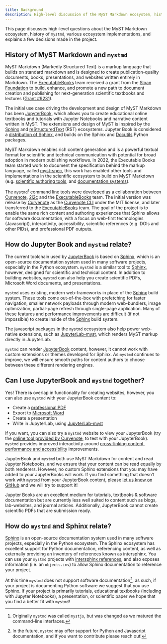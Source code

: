 ```yaml
---
title: Background
description: High-level discussion of the MyST Markdown ecosystem, history of mystmd, other implementations like JupyterBook and Sphinx, and explains past decisions.
---
```


This page discusses high-level questions about the MyST Markdown ecosystem, history of `mystmd`, various ecosystem implementations, and explains a few decisions made in the project.

## History of MyST Markdown and `mystmd`

MyST Markdown (Markedly Structured Text) is a markup language that builds on standard markdown and is designed to create publication-quality documents, books, presentations, and websites written entirely in Markdown. The [ExecutableBooks] team received a grant from the [Sloan Foundation](https://sloan.org) to build, enhance, and promote a new path to document creation and publishing for next-generation scientific textbooks and lectures ([Grant #9231](https://sloan.org/grant-detail/9231)).

The initial use case driving the development and design of MyST Markdown has been [JupyterBook], which allows you to create educational online textbooks and tutorials with Jupyter Notebooks and narrative content written in MyST. The extensions and design of MyST is inspired by the [Sphinx] and [reStructuredText](https://docutils.sourceforge.io/rst.html) (RST) ecosystems. Jupyter Book is considered a [distribution of Sphinx](xref:jupyterbook#explain/sphinx), and builds on the Sphinx and [Docutils] Python packages.

MyST Markdown enables rich content generation and is a powerful textual format for scientific and technical communication with potential for broad adoption in modern publishing workflows. In 2022, the Executable Books team started work to document the specification behind the markup language, called [myst-spec](https://github.com/executablebooks/myst-spec), this work has enabled other tools and implementations in the scientific ecosystem to build on MyST Markdown (e.g. [scientific authoring tools](https://curvenote.com/for/writing), and [documentation systems](https://blog.readthedocs.com/jupyter-book-read-the-docs/)).

The `mystmd`[^naming] command line tools were developed as a collaboration between [Curvenote], [2i2c] and the [ExecutableBooks] team. The initial version was release by [Curvenote] as the [Curvenote CLI](https://curvenote.com/docs/cli) under the MIT license, and later transferred to the [ExecutableBooks] team. The goal of the project is to enable the same rich content and authoring experiences that Sphinx allows for software documentation, with a focus on web-first technologies (Javascript), interactivity, accessibility, scientific references (e.g. DOIs and other PIDs), and professional PDF outputs.

[^naming]: Originally `mystmd` was called `mystjs`, but was changed as we matured the command-line interfaces.

## How do Jupyter Book and `mystmd` relate?

The current toolchain used by [JupyterBook] is based on [Sphinx], which is an open-source documentation system used in many software projects, especially in the Python ecosystem. `mystmd` is a similar tool to [Sphinx], however, designed for scientific and technical content. In addition to building websites, `mystmd` can also help you create scientific PDFs, Microsoft Word documents, and presentations.

`mystmd` uses existing, modern web-frameworks in place of the [Sphinx] build system. These tools come out-of-the-box with prefetching for faster navigation, smaller network payloads through modern web-bundlers, image optimization, partial-page refresh through single-page application. Many of these features and performance improvements are difficult (if not impossible) to create inside of the [Sphinx] build system.

The javascript packages in the `mystmd` ecosystem also help power web-native extensions, such as [JupyterLab-myst], which renders MyST markup directly in JupyterLab.

`mystmd` can render [JupyterBook] content, however, it cannot work with custom extensions or themes developed for Sphinx. As `mystmd` continues to improve, we will ensure smooth paths for content authors to choose between these different rendering engines.

## Can I use JupyterBook and `mystmd` together?

Yes! There **is** overlap in functionality for creating websites, however, you can also use `mystmd` with your JupyterBook content to:

- Create a [professional PDF](./creating-pdf-documents.md)
- Export to [Microsoft Word](./creating-word-documents.md)
- Create a presentation
- Write in JupyterLab, using [JupyterLab-myst]

If you want, you can also try a `mystmd` website to view your JupyterBook (try the [online tool provided by Curvenote](https://try.curvenote.com), to test with your JupyterBook). `mystmd` provides improved interactivity around [cross-linking content](./cross-references.md), [performance and accessibility](./accessibility-and-performance.md) improvements.

JupyterBook and `mystmd` both use MyST Markdown for content and read Jupyter Notebooks, and we ensure that your content can be read equally by both renderers. However, no custom Sphinx extensions that you may have added to your JupyterBooks will work. If you find something that doesn't work with `mystmd` from your JupyterBook content, please [let us know on GitHub](https://github.com/executablebooks/mystmd/issues) and we will try to support it!

Jupyter Books are an excellent medium for tutorials, textbooks & software documentation but are currently less well suited to content such as blogs, lab-websites, and journal articles. Additionally, JupyterBook cannot create scientific PDFs that are submission ready.

## How do `mystmd` and Sphinx relate?

[Sphinx] is an open-source documentation system used in many software projects, especially in the Python ecosystem. The Sphinx ecosystem has excellent support for Python documentation, referencing content, as well as externally providing an inventory of references known as intersphinx. You can use your `mystmd` projects with [intersphinx references](#intersphinx), and also exposes information (i.e. an `objects.inv`) to allow Sphinx documentation to reference your project.

At this time `mystmd` does not support software documentation[^1], as such, if your project is documenting Python software we suggest that you use Sphinx. If your project is primarily tutorials, educational textbooks (including with Jupyter Notebooks), a presentation, or scientific paper we hope that you find a better fit with `mystmd`!

[^1]: In the future, `mystmd` may offer support for Python and Javascript documentation, and if you want to contribute please reach out!

[2i2c]: https://2i2c.org/
[curvenote]: https://curvenote.com
[docutils]: https://docutils.sourceforge.io/
[executablebooks]: https://executablebooks.org/
[jupyterbook]: https://jupyterbook.org/
[jupyterlab-myst]: https://github.com/executablebooks/jupyterlab-myst
[sphinx]: https://www.sphinx-doc.org/
